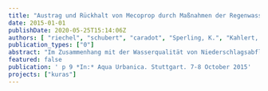 ```yaml
---
title: "Austrag und Rückhalt von Mecoprop durch Maßnahmen der Regenwasserbewirtschaftung"
date: 2015-01-01
publishDate: 2020-05-25T15:14:06Z
authors: [ "riechel", "schubert", "caradot", "Sperling, K.", "Kahlert, P.-C.", "Heise, S.", "Köhler, M.", "Kaiser, D.", "Schmidt, M.", "Heinzmann, B.", "Joswig, K.", "matzinger" ]
publication_types: ["0"]
abstract: "Im Zusammenhang mit der Wasserqualität von Niederschlagsabflüssen wird seit einigen Jahren vermehrt die Rolle organischer Mikroverunreinigungen aus Baumaterialien diskutiert. Einer der bekanntesten Vertreter ist das Biozid Mecoprop, welches als Durchwurzelungsschutz in bitumenhaltigen Dachabdichtungen eingesetzt wird und die Qualität von Gewässern und Böden beeinträchtigt. Vor diesem Hintergrund wird im Rahmen einer einjährigen Messkampagne das Auswaschverhalten eines 18 Jahre alten Gründachs sowie zweier neuer, unbegrünter Versuchsdächer untersucht. Darüber hinaus wird der potenzielle Rückhalt von Mecoprop in einem Retentionsbodenfilter quantifiziert. Die bisherigen Ergebnisse zeigen, dass Mecoprop auch nach vielen Jahren noch in relevanten Konzentrationen vom Gründach ausgewaschen wird (Mittelwert: 1,3 µg L-1). Im Regenabfluss von neuen, unbegrünten Bitumenbahnen wurden sogar 100fach höhere Konzentrationen festgestellt. Der Retentionsbodenfilter kann zwar mit einer Reinigungsleistung von 59% zu einer Reduktion der Frachten ins Gewässer beitragen. Eine wesentliche Verbesserung der Wasserqualität ließe sich aber vor allem durch den Verzicht auf mecoprophaltige Dachabdichtungen erreichen."
featured: false
publication: ' p 9 *In:* Aqua Urbanica. Stuttgart. 7-8 October 2015'
projects: ["kuras"]
---
```


